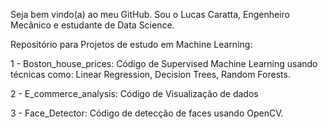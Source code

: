 Seja bem vindo(a) ao meu GitHub. Sou o Lucas Caratta, Engenheiro Mecânico e estudante de Data Science. 

Repositório para Projetos de estudo em Machine Learning:

1 - Boston_house_prices: Código de Supervised Machine Learning usando técnicas como: Linear Regression, Decision Trees, Random Forests. 

2 - E_commerce_analysis: Código de Visualização de dados


3 - Face_Detector: Código de detecção de faces usando OpenCV.


